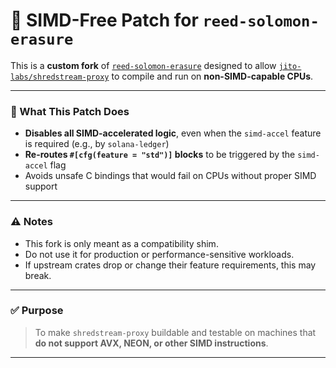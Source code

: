 # 🚫 SIMD-Free Patch for `reed-solomon-erasure`

This is a **custom fork** of [`reed-solomon-erasure`](https://github.com/darrenldl/reed-solomon-erasure) designed to allow [`jito-labs/shredstream-proxy`](https://github.com/jito-labs/shredstream-proxy) to compile and run on **non-SIMD-capable CPUs**.

---

### 🔧 What This Patch Does

- **Disables all SIMD-accelerated logic**, even when the `simd-accel` feature is required (e.g., by `solana-ledger`)
- **Re-routes `#[cfg(feature = "std")]` blocks** to be triggered by the `simd-accel` flag
- Avoids unsafe C bindings that would fail on CPUs without proper SIMD support

---

### ⚠️ Notes

- This fork is only meant as a compatibility shim.
- Do not use it for production or performance-sensitive workloads.
- If upstream crates drop or change their feature requirements, this may break.

---

### ✅ Purpose

> To make `shredstream-proxy` buildable and testable on machines that **do not support AVX, NEON, or other SIMD instructions**.

---
